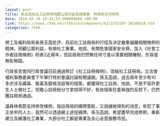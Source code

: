 ```yaml
---
layout: post
title: 孫玉菡指社工註冊局罔顧公眾利益有損專業　林素蔚支持修例
date: 2024-05-16 15:41:53.000000000 +08:00
link: https://news.rthk.hk/rthk/ch/component/k2/1753397-20240516.htm
categories: rthk
---
```


勞工及福利局局長孫玉菡批評，目前社工註冊局的行徑及決定嚴重偏離相關條例的精神，罔顧公眾利益，有損社工專業。他說，有關危害國家安全罪，加入《社會工作者註冊條例》附表2近兩年，但註冊局仍然無任何寸進以落實相關機制，形容是無影無蹤。

行政長官會同行政會議日前通過修訂《社工註冊條例》，改組社工註冊局。立法會福利事務委員會下午舉行特別會議討論有關議題。孫玉菡說，過去兩年至少有10多宗涉及藏毒、販毒及藐視法庭等的個案，都獲得社工註冊，他說，不是不容許更生人士做社工，但擔心註冊局分寸拿捏得不好，有些個案在委員強烈反對下，仍然獲註冊局通過。

議員林素蔚支持修改條例，指註冊局的續牌寬鬆，又說據她得到的消息，有犯了事正坐牢的人士，竟然可以透過網上途徑續牌。孫玉菡說，希望盡早完成修例，重新建立及維護社工專業，大部分社工都是專業及全心全意服務市民。
